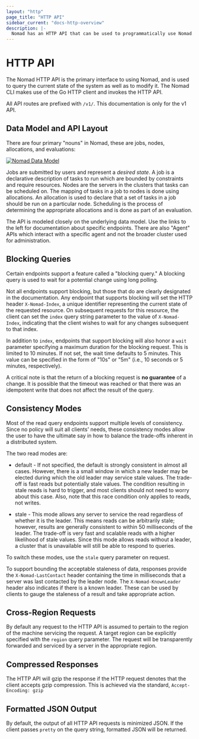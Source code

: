 ```yaml
---
layout: "http"
page_title: "HTTP API"
sidebar_current: "docs-http-overview"
description: |-
  Nomad has an HTTP API that can be used to programmatically use Nomad.
---
```


# HTTP API

The Nomad HTTP API is the primary interface to using Nomad, and is used
to query the current state of the system as well as to modify it.
The Nomad CLI makes use of the Go HTTP client and invokes the HTTP API.

All API routes are prefixed with `/v1/`. This documentation is only for the v1 API.

## Data Model and API Layout

There are four primary "nouns" in Nomad, these are jobs, nodes, allocations, and evaluations:

[![Nomad Data Model](/assets/images/nomad-data-model.png)](/assets/images/nomad-data-model.png)

Jobs are submitted by users and represent a _desired state_. A job is a declarative description
of tasks to run which are bounded by constraints and require resources. Nodes are the servers
in the clusters that tasks can be scheduled on. The mapping of tasks in a job to nodes is done
using allocations. An allocation is used to declare that a set of tasks in a job should be run
on a particular node. Scheduling is the process of determining the appropriate allocations and
is done as part of an evaluation.

The API is modeled closely on the underlying data model. Use the links to the left for
documentation about specific endpoints. There are also "Agent" APIs which interact with
a specific agent and not the broader cluster used for administration.

<a name="blocking-queries"></a>
## Blocking Queries

Certain endpoints support a feature called a "blocking query." A blocking query
is used to wait for a potential change using long polling.

Not all endpoints support blocking, but those that do are clearly designated in
the documentation. Any endpoint that supports blocking will set the HTTP header
`X-Nomad-Index`, a unique identifier representing the current state of the
requested resource. On subsequent requests for this resource, the client can set
the `index` query string parameter to the value of `X-Nomad-Index`, indicating
that the client wishes to wait for any changes subsequent to that index.

In addition to `index`, endpoints that support blocking will also honor a `wait`
parameter specifying a maximum duration for the blocking request. This is limited to
10 minutes. If not set, the wait time defaults to 5 minutes. This value can be specified
in the form of "10s" or "5m" (i.e., 10 seconds or 5 minutes, respectively).

A critical note is that the return of a blocking request is **no guarantee** of a change. It
is possible that the timeout was reached or that there was an idempotent write that does
not affect the result of the query.

## Consistency Modes

Most of the read query endpoints support multiple levels of consistency. Since no policy will
suit all clients' needs, these consistency modes allow the user to have the ultimate say in
how to balance the trade-offs inherent in a distributed system.

The two read modes are:

* default - If not specified, the default is strongly consistent in almost all cases. However,
  there is a small window in which a new leader may be elected during which the old leader may
  service stale values. The trade-off is fast reads but potentially stale values. The condition
  resulting in stale reads is hard to trigger, and most clients should not need to worry about
  this case.  Also, note that this race condition only applies to reads, not writes.

* stale - This mode allows any server to service the read regardless of whether
  it is the leader. This means reads can be arbitrarily stale; however, results are generally
  consistent to within 50 milliseconds of the leader. The trade-off is very fast and
  scalable reads with a higher likelihood of stale values. Since this mode allows reads without
  a leader, a cluster that is unavailable will still be able to respond to queries.

To switch these modes, use the `stale` query parameter on request.

To support bounding the acceptable staleness of data, responses provide the `X-Nomad-LastContact`
header containing the time in milliseconds that a server was last contacted by the leader node.
The `X-Nomad-KnownLeader` header also indicates if there is a known leader. These can be used
by clients to gauge the staleness of a result and take appropriate action.

## Cross-Region Requests

By default any request to the HTTP API is assumed to pertain to the region of the machine
servicing the request. A target region can be explicitly specified with the `region` query
parameter. The request will be transparently forwarded and serviced by a server in the
appropriate region.

## Compressed Responses

The HTTP API will gzip the response if the HTTP request denotes that the client accepts
gzip compression. This is achieved via the standard, `Accept-Encoding: gzip`

## Formatted JSON Output

By default, the output of all HTTP API requests is minimized JSON.  If the client passes `pretty`
on the query string, formatted JSON will be returned.
